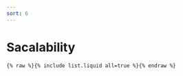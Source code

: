 ```yaml
---
sort: 6
---
```


# Sacalability

```
{% raw %}{% include list.liquid all=true %}{% endraw %}
```
